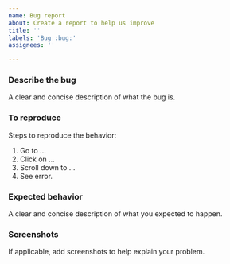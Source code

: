 ```yaml
---
name: Bug report
about: Create a report to help us improve
title: ''
labels: 'Bug :bug:'
assignees: ''

---
```


### Describe the bug
A clear and concise description of what the bug is.

### To reproduce
Steps to reproduce the behavior:
1. Go to ...
2. Click on ...
3. Scroll down to ...
4. See error.

### Expected behavior
A clear and concise description of what you expected to happen.

### Screenshots
If applicable, add screenshots to help explain your problem.

